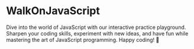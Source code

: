 # WalkOnJavaScript
Dive into the world of JavaScript with our interactive practice playground. Sharpen your coding skills, experiment with new ideas, and have fun while mastering the art of JavaScript programming. Happy coding! 🚀
